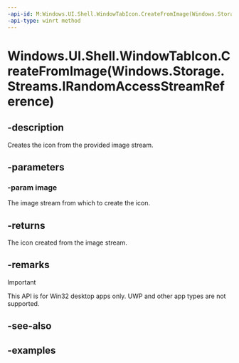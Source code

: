 ```yaml
---
-api-id: M:Windows.UI.Shell.WindowTabIcon.CreateFromImage(Windows.Storage.Streams.IRandomAccessStreamReference)
-api-type: winrt method
---
```


# Windows.UI.Shell.WindowTabIcon.CreateFromImage(Windows.Storage.Streams.IRandomAccessStreamReference)

<!--
public static Windows.UI.Shell.WindowTabIcon CreateFromImage (Windows.Storage.Streams.IRandomAccessStreamReference image);
-->

## -description

Creates the icon from the provided image stream.

## -parameters

### -param image

The image stream from which to create the icon.

## -returns

The icon created from the image stream.

## -remarks

> [!IMPORTANT]
> This API is for Win32 desktop apps only. UWP and other app types are not supported.

## -see-also

## -examples
